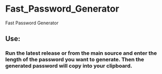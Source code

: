 # Fast_Password_Generator
Fast Password Generator

## Use:
### Run the latest release or from the main source and enter the length of the password you want to generate. Then the generated password will copy into your clipboard.
